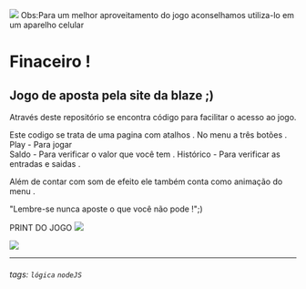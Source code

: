 ![](https://raw.githubusercontent.com/PablinhoNomade/Game-Aviator-Finaceiro/blob/main/img/newcap.jpg)
Obs:Para um melhor aproveitamento do jogo aconselhamos utiliza-lo em um aparelho celular
# Finaceiro !

## Jogo de aposta pela site da blaze   ;)

Através deste repositório se encontra código para facilitar o acesso ao jogo.

Este codigo se trata de uma pagina com atalhos .
No menu a três botões .
Play - Para jogar  
Saldo - Para verificar o valor que você tem .
Histórico - Para verificar as entradas e saidas . 

Além de contar com som de efeito ele também conta como animação do menu .

"Lembre-se nunca aposte o que você não pode !";)

PRINT DO JOGO 
![](https://raw.githubusercontent.com/PablinhoNomade/Game-Aviator-Finaceiro/blob/main/Print1.jpg)

![](https://raw.githubusercontent.com/PablinhoNomade/Game-Aviator-Finaceiro/blob/main/Print2.jpg)


----

###### tags: `lógica` `nodeJS`
